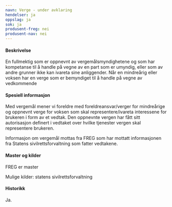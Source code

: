 ```yaml
---
navn: Verge - under avklaring
hendelser: ja
oppslag: ja
sok: ja
produsent-freg: nei
produsent-nav: nei
---
```


#### Beskrivelse

En fullmektig som er oppnevnt av vergemålsmyndighetene og som har kompetanse til å handle på vegne av en part som er umyndig, eller som av
andre grunner ikke kan ivareta sine anliggender. Når en mindreårig eller voksen har en verge som er bemyndiget til å handle på vegne av
vedkommende

#### Spesiell informasjon

Med vergemål mener vi foreldre med foreldreansvar/verger for mindreårige og oppnevnt verge for voksen som skal representere/ivareta
interessene for brukeren i form av et vedtak. Den oppnevnte vergen har fått sitt autorisasjon definert i vedtaket over hvilke tjenester
vergen skal representere brukeren.

Informasjon om vergemål mottas fra FREG som har mottatt informasjonen fra Statens sivilrettsforvaltning som fatter vedtakene.

#### Master og kilder

FREG er master

Mulige kilder: statens sivilrettsforvaltning

#### Historikk

Ja.


